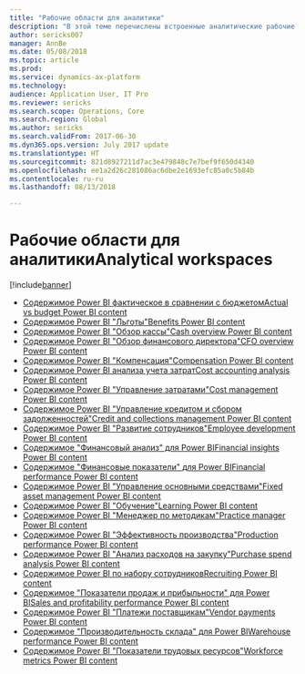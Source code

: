 ```yaml
---
title: "Рабочие области для аналитики"
description: "В этой теме перечислены встроенные аналитические рабочие пространства, которые доступны и указывают на ресурсы, где можно получить дополнительную информацию о них."
author: sericks007
manager: AnnBe
ms.date: 05/08/2018
ms.topic: article
ms.prod: 
ms.service: dynamics-ax-platform
ms.technology: 
audience: Application User, IT Pro
ms.reviewer: sericks
ms.search.scope: Operations, Core
ms.search.region: Global
ms.author: sericks
ms.search.validFrom: 2017-06-30
ms.dyn365.ops.version: July 2017 update
ms.translationtype: HT
ms.sourcegitcommit: 821d8927211d7ac3e479848c7e7bef9f650d4340
ms.openlocfilehash: ee1a2d26c281086ac6dbe2e1693efc85a0c5b84b
ms.contentlocale: ru-ru
ms.lasthandoff: 08/13/2018

---
```


# <a name="analytical-workspaces"></a><span data-ttu-id="b96a8-103">Рабочие области для аналитики</span><span class="sxs-lookup"><span data-stu-id="b96a8-103">Analytical workspaces</span></span>
[!include[banner](../includes/banner.md)]

- [<span data-ttu-id="b96a8-104">Содержимое Power BI фактическое в сравнении с бюджетом</span><span class="sxs-lookup"><span data-stu-id="b96a8-104">Actual vs budget Power BI content</span></span>](ledger-budgets-power-bi.md)
- [<span data-ttu-id="b96a8-105">Содержимое Power BI "Льготы"</span><span class="sxs-lookup"><span data-stu-id="b96a8-105">Benefits Power BI content</span></span>](benefits-power-bi.md)
- [<span data-ttu-id="b96a8-106">Содержимое Power BI "Обзор кассы"</span><span class="sxs-lookup"><span data-stu-id="b96a8-106">Cash overview Power BI content</span></span>](../../financials/cash-bank-management/Cash-Overview-Power-BI-content.md)
- [<span data-ttu-id="b96a8-107">Содержимое Power BI "Обзор финансового директора"</span><span class="sxs-lookup"><span data-stu-id="b96a8-107">CFO overview Power BI content</span></span>](CFO-power-bi.md)
- [<span data-ttu-id="b96a8-108">Содержимое Power BI "Компенсация"</span><span class="sxs-lookup"><span data-stu-id="b96a8-108">Compensation Power BI content</span></span>](compensation-power-bi.md)
- [<span data-ttu-id="b96a8-109">Содержимое Power BI анализа учета затрат</span><span class="sxs-lookup"><span data-stu-id="b96a8-109">Cost accounting analysis Power BI content</span></span>](cost-accounting-analysis-content-pack.md) 
- [<span data-ttu-id="b96a8-110">Содержимое Power BI "Управление затратами"</span><span class="sxs-lookup"><span data-stu-id="b96a8-110">Cost management Power BI content</span></span>](cost-management-content-pack.md)
- [<span data-ttu-id="b96a8-111">Содержимое Power BI "Управление кредитом и сбором задолженностей"</span><span class="sxs-lookup"><span data-stu-id="b96a8-111">Credit and collections management Power BI content</span></span>](../../financials/accounts-receivable/credit-collections-power-bi.md)
- [<span data-ttu-id="b96a8-112">Содержимое Power BI "Развитие сотрудников"</span><span class="sxs-lookup"><span data-stu-id="b96a8-112">Employee development Power BI content</span></span>](employee-development-PBI.md) 
- [<span data-ttu-id="b96a8-113">Содержимое "Финансовый анализ" для Power BI</span><span class="sxs-lookup"><span data-stu-id="b96a8-113">Financial insights Power BI content</span></span>](financial-insights.md)
- [<span data-ttu-id="b96a8-114">Содержимое "Финансовые показатели" для Power BI</span><span class="sxs-lookup"><span data-stu-id="b96a8-114">Financial performance Power BI content</span></span>](financial-performance-power-bi-content-pack.md)
- [<span data-ttu-id="b96a8-115">Содержимое Power BI "Управление основными средствами"</span><span class="sxs-lookup"><span data-stu-id="b96a8-115">Fixed asset management Power BI content</span></span>](../../financials/fixed-assets/Fixed-asset-management-workspace.md)
- [<span data-ttu-id="b96a8-116">Содержимое Power BI "Обучение"</span><span class="sxs-lookup"><span data-stu-id="b96a8-116">Learning Power BI content</span></span>](learning-power-bi.md)
- [<span data-ttu-id="b96a8-117">Содержимое Power BI "Менеджер по методикам"</span><span class="sxs-lookup"><span data-stu-id="b96a8-117">Practice manager Power BI content</span></span>](practice-manager-power-bi.md)
- [<span data-ttu-id="b96a8-118">Содержимое Power BI "Эффективность производства"</span><span class="sxs-lookup"><span data-stu-id="b96a8-118">Production performance Power BI content</span></span>](production-performance-power-bi.md)
- [<span data-ttu-id="b96a8-119">Содержимое Power BI "Анализ расходов на закупку"</span><span class="sxs-lookup"><span data-stu-id="b96a8-119">Purchase spend analysis Power BI content</span></span>](purchase-content-pack-for-power-bi.md) 
- [<span data-ttu-id="b96a8-120">Содержимое Power BI по набору сотрудников</span><span class="sxs-lookup"><span data-stu-id="b96a8-120">Recruiting Power BI content</span></span>](recruiting-analysis-power-bi-content-pack.md) 
- [<span data-ttu-id="b96a8-121">Содержимое "Показатели продаж и прибыльности" для Power BI</span><span class="sxs-lookup"><span data-stu-id="b96a8-121">Sales and profitability performance Power BI content</span></span>](sales-profitability-performance-content-pack.md)
- [<span data-ttu-id="b96a8-122">Содержимое Power BI "Платежи поставщикам"</span><span class="sxs-lookup"><span data-stu-id="b96a8-122">Vendor payments Power BI content</span></span>](../../financials/accounts-payable/Vendor-payments-workspace.md)
- [<span data-ttu-id="b96a8-123">Содержимое "Производительность склада" для Power BI</span><span class="sxs-lookup"><span data-stu-id="b96a8-123">Warehouse performance Power BI content</span></span>](warehouse-power-bi-content.md)
- [<span data-ttu-id="b96a8-124">Содержимое Power BI "Показатели трудовых ресурсов"</span><span class="sxs-lookup"><span data-stu-id="b96a8-124">Workforce metrics Power BI content</span></span>](workforce-analysis-power-bi-content-pack.md)

